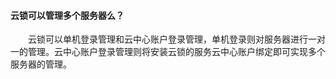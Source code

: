 #### 云锁可以管理多个服务器么？

&emsp;&emsp;云锁可以单机登录管理和云中心账户登录管理，单机登录则对服务器进行一对一的管理。云中心账户登录管理则将安装云锁的服务云中心账户绑定即可实现多个服务器的管理。